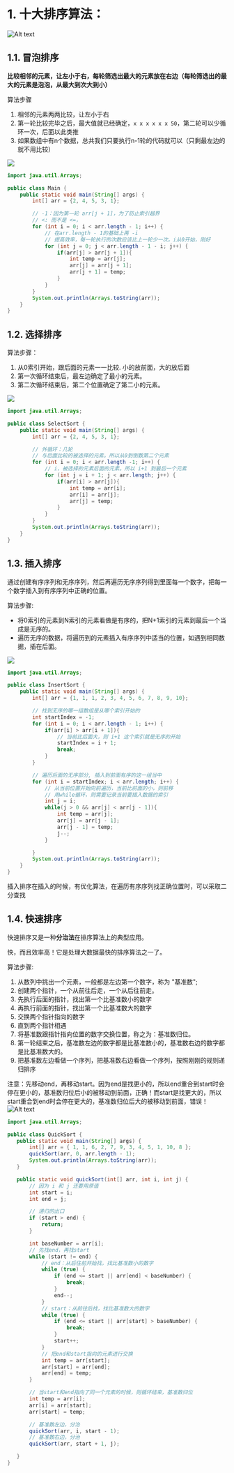 # 1. 十大排序算法：
![Alt text](https://cdn.jsdelivr.net/gh/sword4869/pic1@main/images/202407112137350.png)
## 1.1. 冒泡排序

**比较相邻的元素，让左小于右，每轮筛选出最大的元素放在右边（每轮筛选出的最大的元素是泡泡，从最大到次大到小）**

算法步骤

1. 相邻的元素两两比较，让左小于右
2. 第一轮比较完毕之后，最大值就已经确定，`x x x x x x 50`，第二轮可以少循环一次，后面以此类推
3. 如果数组中有n个数据，总共我们只要执行n-1轮的代码就可以（只剩最左边的就不用比较）

![](https://cdn.jsdelivr.net/gh/sword4869/pic1@main/images/202407112137351.gif)


```java
import java.util.Arrays;

public class Main {
    public static void main(String[] args) {
        int[] arr = {2, 4, 5, 3, 1};

        // -1：因为第一轮 arr[j + 1]，为了防止索引越界
        // <: 而不是 <=，
        for (int i = 0; i < arr.length - 1; i++) {
            // 在arr.length - 1的基础上再 -i
            // 提高效率，每一轮执行的次数应该比上一轮少一次。i从0开始，刚好
            for (int j = 0; j < arr.length - 1 - i; j++) {
                if(arr[j] > arr[j + 1]){
                    int temp = arr[j];
                    arr[j] = arr[j + 1];
                    arr[j + 1] = temp;
                }
            }
        }
        System.out.println(Arrays.toString(arr));
    }
}
```

## 1.2. 选择排序

算法步骤：
1. 从0索引开始，跟后面的元素一一比较. 小的放前面，大的放后面
2. 第一次循环结束后，最左边确定了最小的元素。
3. 第二次循环结束后，第二个位置确定了第二小的元素。

![](https://cdn.jsdelivr.net/gh/sword4869/pic1@main/images/202407112137352.gif)

 

```java
import java.util.Arrays;

public class SelectSort {
    public static void main(String[] args) {
        int[] arr = {2, 4, 5, 3, 1};

        // 外循环：几轮
        // 与后面比较的被选择的元素。所以从0到倒数第二个元素
        for (int i = 0; i < arr.length -1; i++) {
            // i，被选择的元素后面的元素。所以 i+1 到最后一个元素
            for (int j = i + 1; j < arr.length; j++) {
                if(arr[i] > arr[j]){
                    int temp = arr[i];
                    arr[i] = arr[j];
                    arr[j] = temp;
                }
            }
        }
        System.out.println(Arrays.toString(arr));
    }
}
```



## 1.3. 插入排序

通过创建有序序列和无序序列，然后再遍历无序序列得到里面每一个数字，把每一个数字插入到有序序列中正确的位置。


算法步骤:
- 将0索引的元素到N索引的元素看做是有序的，把N+1索引的元素到最后一个当成是无序的。
- 遍历无序的数据，将遍历到的元素插入有序序列中适当的位置，如遇到相同数据，插在后面。


![](https://cdn.jsdelivr.net/gh/sword4869/pic1@main/images/202407112137353.gif)

```java
import java.util.Arrays;

public class InsertSort {
    public static void main(String[] args) {
        int[] arr = {1, 1, 1, 2, 3, 4, 5, 6, 7, 8, 9, 10};

        // 找到无序的哪一组数组是从哪个索引开始的
        int startIndex = -1;
        for (int i = 0; i < arr.length - 1; i++) {
            if(arr[i] > arr[i + 1]){
                // 当前比后面大，则 i+1 这个索引就是无序的开始
                startIndex = i + 1;
                break;
            }
        }

        // 遍历后面的无序部分, 插入到前面有序的这一组当中
        for (int i = startIndex; i < arr.length; i++) {
            // 从当前位置开始向前遍历，当前比前面的小，则前移
            // 用while循环，则需要记录当前要插入数据的索引
            int j = i;
            while(j > 0 && arr[j] < arr[j - 1]){
                int temp = arr[j];
                arr[j] = arr[j - 1];
                arr[j - 1] = temp;
                j--;
            }

        }
        System.out.println(Arrays.toString(arr));
    }
}
```

插入排序在插入的时候，有优化算法，在遍历有序序列找正确位置时，可以采取二分查找

## 1.4. 快速排序 

快速排序又是一种**分治法**在排序算法上的典型应用。

快，而且效率高！它是处理大数据最快的排序算法之一了。

算法步骤:
1. 从数列中挑出一个元素，一般都是左边第一个数字，称为 "基准数";
2. 创建两个指针，一个从前往后走，一个从后往前走。
3. 先执行后面的指针，找出第一个比基准数小的数字
4. 再执行前面的指针，找出第一个比基准数大的数字
5. 交换两个指针指向的数字
6. 直到两个指针相遇
7. 将基准数跟指针指向位置的数字交换位置，称之为：基准数归位。
8. 第一轮结束之后，基准数左边的数字都是比基准数小的，基准数右边的数字都是比基准数大的。
9. 把基准数左边看做一个序列，把基准数右边看做一个序列，按照刚刚的规则递归排序

注意：先移动end，再移动start。因为end是找更小的，所以end重合到start时会停在更小的，基准数归位后小的被移动到前面，正确！而start是找更大的，所以start重合到end时会停在更大的，基准数归位后大的被移动到前面，错误！
![Alt text](https://cdn.jsdelivr.net/gh/sword4869/pic1@main/images/202407112137354.png)

 ```java
import java.util.Arrays;

public class QuickSort {
    public static void main(String[] args) {
        int[] arr = { 1, 1, 6, 2, 7, 9, 3, 4, 5, 1, 10, 8 };
        quickSort(arr, 0, arr.length - 1);
        System.out.println(Arrays.toString(arr));
    }

    public static void quickSort(int[] arr, int i, int j) {
        // 因为 i 和 j 还要用原值
        int start = i;
        int end = j;

        // 递归的出口
        if (start > end) {
            return;
        }

        int baseNumber = arr[i];
        // 先找end，再找start
        while (start != end) {
            // end：从后往前开始找，找比基准数小的数字
            while (true) {
                if (end <= start || arr[end] < baseNumber) {
                    break;
                }
                end--;
            }
            // start：从前往后找，找比基准数大的数字
            while (true) {
                if (end <= start || arr[start] > baseNumber) {
                    break;
                }
                start++;
            }
            // 把end和start指向的元素进行交换
            int temp = arr[start];
            arr[start] = arr[end];
            arr[end] = temp;
        }

        // 当start和end指向了同一个元素的时候，则循环结束，基准数归位
        int temp = arr[i];
        arr[i] = arr[start];
        arr[start] = temp;

        // 基准数左边，分治
        quickSort(arr, i, start - 1);
        // 基准数右边，分治
        quickSort(arr, start + 1, j);

    }
}
 ```